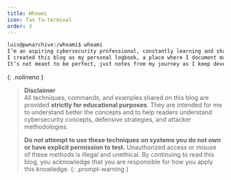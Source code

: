 ```yaml
---
title: Whoami
icon: fas fa-terminal
order: 3
---
```


```zsh
luis@pwnarchive:/whoami$ whoami
I’m an aspiring cybersecurity professional, constantly learning and sharpening my skills in offensive security and pentesting.
I created this blog as my personal logbook, a place where I document machines I’ve worked on, techniques I’m exploring, or any topic that helps me grow in the field you name it.
It’s not meant to be perfect, just notes from my journey as I keep developing and aiming to get better every day.
```
{: .nolineno }


>**Disclaimer**  
>All techniques, commands, and examples shared on this blog are provided **strictly for educational purposes**. They are intended for me to understand better the concepts and to help readers understand cybersecurity concepts, defensive strategies, and attacker methodologies.
>
>**Do not attempt to use these techniques on systems you do not own or have explicit permission to test.** Unauthorized access or misuse of these methods is illegal and unethical.
>By continuing to read this blog, you acknowledge that you are responsible for how you apply this knowledge.
{: .prompt-warning }
